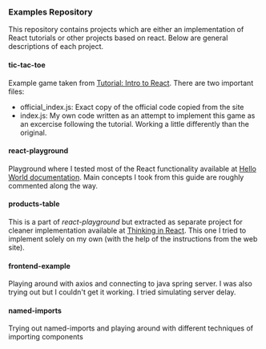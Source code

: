 
### Examples Repository
This repository contains projects which are either an implementation of React tutorials or other projects based on react. Below are general descriptions of each project.


#### tic-tac-toe
Example game taken from [Tutorial: Intro to React](https://reactjs.org/tutorial/tutorial.html). There are two important files:

- official\_index.js: Exact copy of the official code copied from the site
- index.js: My own code written as an attempt to implement this game as an excercise following the tutorial. Working a little differently than the original.

#### react-playground
Playground where I tested most of the React functionality available at [Hello World documentation](https://reactjs.org/docs/hello-world.html). Main concepts I took from 
this guide are roughly commented along the way.

#### products-table
This is a part of *react-playground* but extracted as separate project for cleaner implementation available at [Thinking in React](https://reactjs.org/docs/thinking-in-react.html). This 
one I tried to implement solely on my own (with the help of the instructions from the web site).

#### frontend-example
Playing around with axios and connecting to java spring server. I was also trying out <Suspense /> but I couldn't get it working. I tried simulating
server delay.

#### named-imports
Trying out named-imports and playing around with different techniques of importing components
